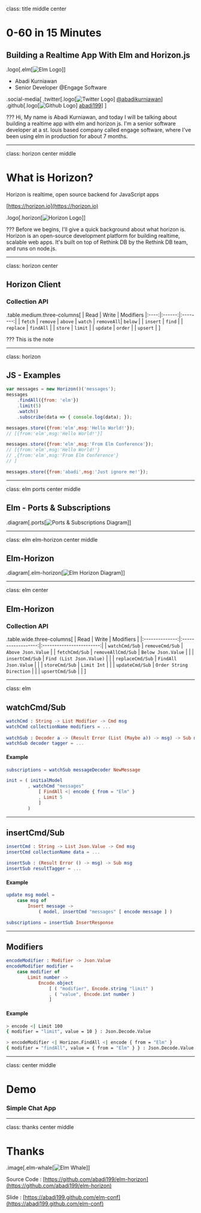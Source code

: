 class: title middle center
# 0-60 in 15 Minutes
## Building a Realtime App With Elm and Horizon.js

.logo[.elm[![Elm Logo](images/elm-logo.png "Elm Logo")]]

- Abadi Kurniawan
- Senior Developer @Engage Software


.social-media[
.twitter[.logo[![Twitter Logo](images/twitter.png "Twitter Logo")] [@abadikurniawan](https://twitter/abadikurniawan)]
.github[.logo[![Github Logo](images/github.png "Github Logo")] [abadi199](https://github/abadi199)]
]

???
Hi, My name is Abadi Kurniawan, and today I will be talking about building a realtime app with elm and horizon js.
I'm a senior software developer at a st. louis based company called engage software, where I've been using elm in production for about 7 months.

---
class: horizon center middle
#  What is Horizon?

Horizon is realtime, open source backend for JavaScript apps

[https://horizon.io](https://horizon.io)

.logo[.horizon[![Horizon Logo](images/horizon-logo.png "Horizon Logo")]]

???
Before we begins, I'll give a quick background about what horizon is.
Horizon is an open-source development platform for building realtime, scalable web apps. 
It's built on top of Rethink DB by the Rethink DB team, and runs on node.js.




---
class: horizon center
## Horizon Client
### Collection API

.table.medium.three-columns[
| Read | Write  | Modifiers 
|:----:|:------:|:--------:|
| `fetch` | `remove` | `above`
| `watch` | `removeAll`| `below`
| | `insert` | `find`
| | `replace` | `findAll`
| | `store` | `limit`
| | `update` | `order`
| | `upsert` |
]

???
This is  the note

---
class: horizon
## JS - Examples
```javascript
var messages = new Horizon()('messages');
messages
    .findAll({from: 'elm'})
    .limit(5)
    .watch()
    .subscribe(data => { console.log(data); });

messages.store({from:'elm',msg:'Hello World!'});
// [{from:'elm',msg:'Hello World!'}]

messages.store({from:'elm',msg:'From Elm Conference'});
// [{from:'elm',msg:'Hello World!'}
// ,{from:'elm',msg:'From Elm Conference'}
// ]

messages.store({from:'abadi',msg:'Just ignore me!'});
```

---
class: elm ports center middle
## Elm - Ports & Subscriptions

.diagram[.ports[![Ports & Subscriptions Diagram](images/ports.png "Ports & Subscriptions Diagram")]]

---
class: elm elm-horizon center middle
## Elm-Horizon
.diagram[.elm-horizon[![Elm Horizon Diagram](images/elm-horizon.png "Elm Horizon")]]

---
class: elm center 
## Elm-Horizon
### Collection API



.table.wide.three-columns[
| Read           | Write              | Modifiers                | 
|:--------------:|:------------------:|:------------------------:|
| `watchCmd/Sub` | `removeCmd/Sub`    | `Above Json.Value`       |
| `fetchCmd/Sub` | `removeAllCmd/Sub` | `Below Json.Value`       |
|                | `insertCmd/Sub`    | `Find (List Json.Value)` |
|                | `replaceCmd/Sub`   | `FindAll Json.Value`     |
|                | `storeCmd/Sub`     | `Limit Int`              |
|                | `updateCmd/Sub`    | `Order String Direction` |
|                | `upsertCmd/Sub`    |                          |
]

---
class: elm
## watchCmd/Sub
```elm
watchCmd : String -> List Modifier -> Cmd msg
watchCmd collectionName modifiers = ...
   
watchSub : Decoder a -> (Result Error (List (Maybe a)) -> msg) -> Sub msg
watchSub decoder tagger = ...
```
#### Example 
```elm
subscriptions = watchSub messageDecoder NewMessage

init = ( initialModel
        , watchCmd "messages"
            [ FindAll <| encode { from = "Elm" }
            , Limit 5
            ]
        )
```
---
## insertCmd/Sub
```elm
insertCmd : String -> List Json.Value -> Cmd msg
insertCmd collectionName data = ...

insertSub : (Result Error () -> msg) -> Sub msg
insertSub resultTagger = ...
```
#### Example
```elm
update msg model = 
    case msg of
        Insert message -> 
            ( model, insertCmd "messages" [ encode message ] )

subscriptions = insertSub InsertResponse
```
---
## Modifiers
```elm
encodeModifier : Modifier -> Json.Value
encodeModifier modifier =
    case modifier of
        Limit number ->
            Encode.object 
                [ ( "modifier", Encode.string "limit" )
                , ( "value", Encode.int number ) 
                ]
```
#### Example
```bash
> encode <| Limit 100
{ modifier = "limit", value = 10 } : Json.Decode.Value

> encodeModifier <| Horizon.FindAll <| encode { from = "Elm" }
{ modifier = "findAll", value = { from = "Elm" } } : Json.Decode.Value
```
---
class: center middle
# Demo
### Simple Chat App

---
class: thanks center middle
# Thanks

.image[.elm-whale[![Elm Whale](images/elm-whale.png "Elm Whale")]]

Source Code : [https://github.com/abadi199/elm-horizon](https://github.com/abadi199/elm-horizon)

Slide : [https://abadi199.github.com/elm-conf](https://abadi199.github.com/elm-conf)

